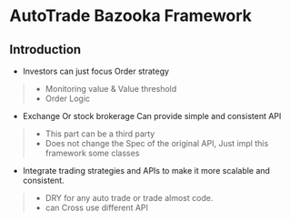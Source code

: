 # AutoTrade Bazooka Framework

## Introduction

* Investors can just focus Order strategy
> * Monitoring value & Value threshold
> * Order Logic

* Exchange Or stock brokerage Can provide simple and consistent API 
> * This part can be a third party
> * Does not change the Spec of the original API, Just impl this framework some classes

* Integrate trading strategies and APIs to make it more scalable and consistent. 
> * DRY for any auto trade or trade almost code.
> * can Cross use different API
